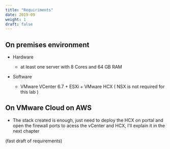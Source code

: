 ```yaml
---
title: "Requiriments"
date: 2019-09
weight: 1
draft: false
---
```


## On premises environment

- Hardware
    - at least one server with 8 Cores and 64 GB RAM 

- Software    
    - VMware VCenter 6.7 + ESXi + VMware HCX ( NSX is not required for this lab ) 


## On VMware Cloud on AWS

- The stack created is enough, just need to deploy the HCX on portal and open the firewall ports to acess the vCenter and HCX, I'll explain it in the next chapter

(fast draft of requirements)